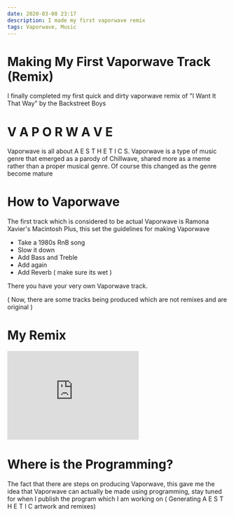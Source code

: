 ```yaml
---
date: 2020-03-08 23:17
description: I made my first vaporwave remix
tags: Vaporwave, Music
---
```


# Making My First Vaporwave Track (Remix)

I finally completed my first quick and dirty vaporwave remix of "I Want It That Way" by the Backstreet Boys

# V A P O R W A V E 

Vaporwave is all about A E S T H E T I C S. Vaporwave is a type of music genre that emerged as a parody of Chillwave, shared more as a meme rather than a proper musical genre. Of course this changed as the genre become mature

# How to Vaporwave

The first track which is considered to be actual Vaporwave is Ramona Xavier's Macintosh Plus, this set the guidelines for making Vaporwave

* Take a 1980s RnB song
* Slow it down
* Add Bass and Treble 
* Add again
* Add Reverb ( make sure its wet )

There you have your very own Vaporwave track.

( Now, there are some tracks being produced which are not remixes and are original )

# My Remix

<iframe width="300" height="202" src="https://www.bandlab.com/embed/?id=aa91e786-6361-ea11-a94c-0003ffd1cad8&blur=false" frameborder="0" allowfullscreen></iframe>

# Where is the Programming?

The fact that there are steps on producing Vaporwave, this gave me the idea that Vaporwave can actually be made using programming, stay tuned for when I publish the program which I am working on ( Generating A E S T H E T I C artwork and remixes)
